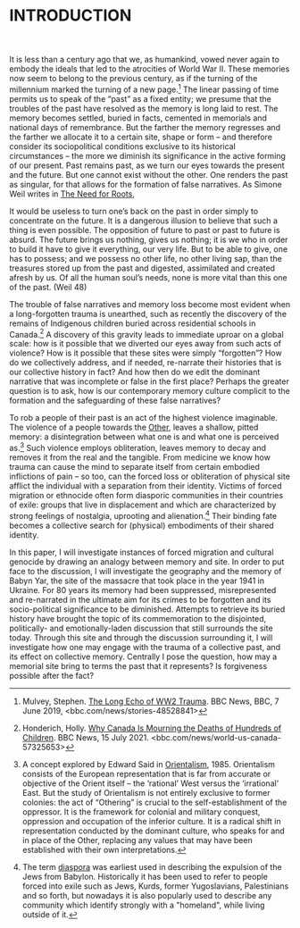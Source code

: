 <div class="centered">

# INTRODUCTION
<br><br>
It is less than a century ago that we, as humankind, vowed never again to embody the ideals that led to the atrocities of World War II. These memories now seem to belong to the previous century, as if the turning of the millennium marked the turning of a new page.[^1] The linear passing of time permits us to speak of the “past” as a fixed entity; we presume that the troubles of the past have resolved as the memory is long laid to rest. The memory becomes settled, buried in facts, cemented in memorials and national days of remembrance. But the farther the memory regresses and the farther we allocate it to a certain site, shape or form – and therefore consider its sociopolitical conditions exclusive to its historical circumstances – the more we diminish its significance in the active forming of our present. Past remains past, as we turn our eyes towards the present and the future. But one cannot exist without the other. One renders the past as singular, for that allows for the formation of false narratives. As Simone Weil writes in <u>The Need for Roots</u>,

<div class="quote">
  It would be useless to turn one’s back on the past in order simply to concentrate on the future. It is a dangerous illusion to believe that such a thing is even possible. The opposition of future to past or past to future is absurd. The future brings us nothing, gives us nothing; it is we who in order to build it have to give it everything, our very life. But to be able to give, one has to possess; and we possess no other life, no other living sap, than the treasures stored up from the past and digested, assimilated and created afresh by us. Of all the human soul’s needs, none is more vital than this one of the past. (Weil 48)
</div>

The trouble of false narratives and memory loss become most evident when a long-forgotten trauma is unearthed, such as recently the discovery of the remains of Indigenous children buried across residential schools in Canada.[^2] A discovery of this gravity leads to immediate uproar on a global scale: how is it possible that we diverted our eyes away from such acts of violence? How is it possible that these sites were simply “forgotten”? How do we collectively address, and if needed, re-narrate their histories that is our collective history in fact? And how then do we edit the dominant narrative that was incomplete or false in the first place? Perhaps the greater question is to ask, how is our contemporary memory culture complicit to the formation and the safeguarding of these false narratives?

To rob a people of their past is an act of the highest violence imaginable. The violence of a people towards the [Other](#tooltip "Edward Said"), leaves a shallow, pitted memory: a disintegration between what one is and what one is perceived as.[^3] Such violence employs obliteration, leaves memory to decay and removes it from the real and the tangible. From medicine we know how trauma can cause the mind to separate itself from certain embodied inflictions of pain – so too, can the forced loss or obliteration of physical site afflict the individual with a separation from their identity. Victims of forced migration or ethnocide often form diasporic communities in their countries of exile: groups that live in displacement and which are characterized by strong feelings of nostalgia, uprooting and alienation.[^4] Their binding fate becomes a collective search for (physical) embodiments of their shared identity.

In this paper, I will investigate instances of forced migration and cultural genocide by drawing an analogy between memory and site. In order to put face to the discussion, I will investigate the geography and the memory of Babyn Yar, the site of the massacre that took place in the year 1941 in Ukraine. For 80 years its memory had been suppressed, misrepresented and re-narrated in the ultimate aim for its crimes to be forgotten and its socio-political significance to be diminished. Attempts to retrieve its buried history have brought the topic of its commemoration to the disjointed, politically- and emotionally-laden discussion that still surrounds the site today. Through this site and through the discussion surrounding it, I will investigate how one may engage with the trauma of a collective past, and its effect on collective memory. Centrally I pose the question, how may a memorial site bring to terms the past that it represents? Is forgiveness possible after the fact?


</div>

[^1]: Mulvey, Stephen. <u>The Long Echo of WW2 Trauma</u>. BBC News, BBC, 7 June 2019, <bbc.com/news/stories-48528841> 
[^2]: Honderich, Holly. <u>Why Canada Is Mourning the Deaths of Hundreds of Children</u>. BBC News, 15 July 2021. <bbc.com/news/world-us-canada-57325653>
[^3]: A concept explored by Edward Said in <u>Orientalism</u>, 1985. Orientalism consists of the European representation that is far from accurate or objective of the Orient itself – the ‘rational’ West versus the ‘irrational’ East. But the study of Orientalism is not entirely exclusive to former colonies: the act of “Othering” is crucial to the self-establishment of the oppressor. It is the framework for colonial and military conquest, oppression and occupation of the inferior culture. It is a radical shift in representation conducted by the dominant culture, who speaks for and in place of the Other, replacing any values that may have been established with their own interpretations.
[^4]: The term [diaspora](#tooltip "Greek, from diaspeirein ‘disperse’, from dia ‘across’ + speirein ‘scatter’.") was earliest used in describing the expulsion of the Jews from Babylon. Historically it has been used to refer to people forced into exile such as Jews, Kurds, former Yugoslavians, Palestinians and so forth, but nowadays it is also popularly used to describe any community which identify strongly with a "homeland", while living outside of it. 